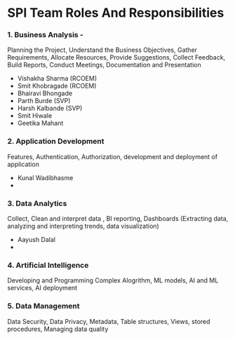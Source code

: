 # SPI Team Roles And Responsibilities

### 1. Business Analysis - 
   Planning the Project, Understand the Business Objectives, Gather Requirements, Allocate Resources, Provide Suggestions, Collect Feedback, Build Reports, Conduct Meetings, Documentation and Presentation 
- Vishakha Sharma (RCOEM)
- Smit Khobragade (RCOEM)
- Bhairavi Bhongade
- Parth Burde (SVP)
- Harsh Kalbande (SVP)
- Smit Hiwale
- Geetika Mahant 






### 2. Application Development
   Features, Authentication, Authorization, development and deployment of application
- Kunal Wadibhasme
- 






### 3. Data Analytics
   Collect, Clean and interpret data , BI reporting, Dashboards 
    (Extracting data, analyzing and interpreting trends, data visualization)
- Aayush Dalal
- 
    






### 4. Artificial Intelligence
   Developing and Programming Complex Alogrithm, ML models, AI and ML services, AI deployment 




### 5. Data Management
   Data Security, Data Privacy, Metadata, Table structures, Views, stored procedures, Managing data quality





